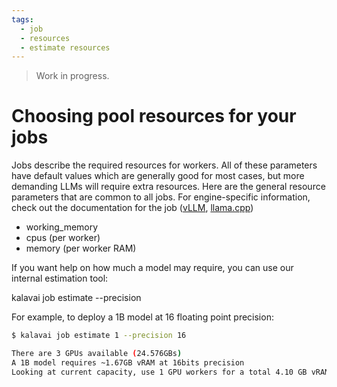 ```yaml
---
tags:
  - job
  - resources
  - estimate resources
---
```


> Work in progress.

# Choosing pool resources for your jobs

Jobs describe the required resources for workers. All of these parameters have default values which are generally good for most cases, but more demanding LLMs will require extra resources. Here are the general resource parameters that are common to all jobs. For engine-specific information, check out the documentation for the job ([vLLM](https://github.com/kalavai-net/kalavai-client/tree/main/templates/vllm), [llama.cpp](https://github.com/kalavai-net/kalavai-client/tree/main/templates/llamacpp))

- working_memory 
- cpus (per worker)
- memory (per worker RAM)

If you want help on how much a model may require, you can use our internal estimation tool:

kalavai job estimate <number of billion of parameters> --precision <precision>

For example, to deploy a 1B model at 16 floating point precision:

```bash
$ kalavai job estimate 1 --precision 16

There are 3 GPUs available (24.576GBs) 
A 1B model requires ~1.67GB vRAM at 16bits precision
Looking at current capacity, use 1 GPU workers for a total 4.10 GB vRAM
```

